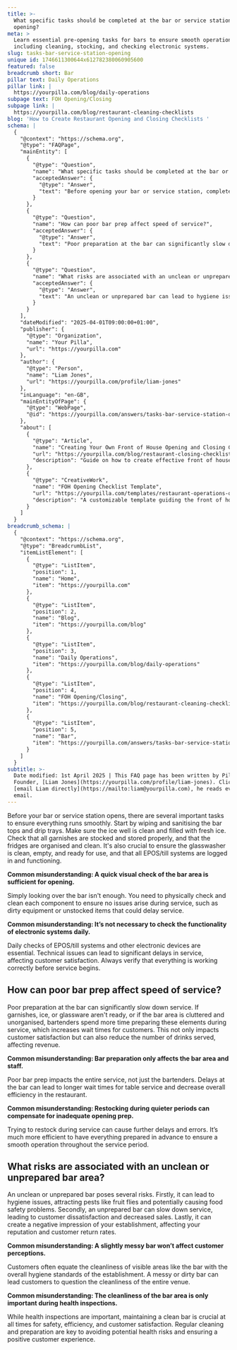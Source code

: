 ```yaml
---
title: >-
  What specific tasks should be completed at the bar or service station before
  opening?
meta: >
  Learn essential pre-opening tasks for bars to ensure smooth operations,
  including cleaning, stocking, and checking electronic systems.
slug: tasks-bar-service-station-opening
unique id: 1746611300644x612782380060905600
featured: false
breadcrumb short: Bar
pillar text: Daily Operations
pillar link: |
  https://yourpilla.com/blog/daily-operations
subpage text: FOH Opening/Closing
subpage link: |
  https://yourpilla.com/blog/restaurant-cleaning-checklists
blog: 'How to Create Restaurant Opening and Closing Checklists '
schema: |
  {
    "@context": "https://schema.org",
    "@type": "FAQPage",
    "mainEntity": [
      {
        "@type": "Question",
        "name": "What specific tasks should be completed at the bar or service station before opening?",
        "acceptedAnswer": {
          "@type": "Answer",
          "text": "Before opening your bar or service station, complete the following tasks to ensure smooth operation: Wipe and sanitise the bar tops and drip trays. Make sure the ice well is clean and filled with fresh ice. Stock and store all garnishes properly, and organise and clean the fridges. Ensure the glasswasher is clean, empty, and ready for use. Check that all EPOS/till systems are logged in and functioning."
        }
      },
      {
        "@type": "Question",
        "name": "How can poor bar prep affect speed of service?",
        "acceptedAnswer": {
          "@type": "Answer",
          "text": "Poor preparation at the bar can significantly slow down service, increase wait times for customers, and reduce the number of drinks served. This negatively impacts customer satisfaction and potentially decreases the establishment's revenue. Poorly prepared bars also result in increased work for bartenders during service to compensate for missing or unprepared items."
        }
      },
      {
        "@type": "Question",
        "name": "What risks are associated with an unclean or unprepared bar area?",
        "acceptedAnswer": {
          "@type": "Answer",
          "text": "An unclean or unprepared bar can lead to hygiene issues, increased risk of attracting pests like fruit flies, and potential food safety problems. It also risks slowing down service, leading to customer dissatisfaction, impacting revenue and the establishment's overall reputation."
        }
      }
    ],
    "dateModified": "2025-04-01T09:00:00+01:00",
    "publisher": {
      "@type": "Organization",
      "name": "Your Pilla",
      "url": "https://yourpilla.com"
    },
    "author": {
      "@type": "Person",
      "name": "Liam Jones",
      "url": "https://yourpilla.com/profile/liam-jones"
    },
    "inLanguage": "en-GB",
    "mainEntityOfPage": {
      "@type": "WebPage",
      "@id": "https://yourpilla.com/answers/tasks-bar-service-station-opening"
    },
    "about": [
      {
        "@type": "Article",
        "name": "Creating Your Own Front of House Opening and Closing Checklists",
        "url": "https://yourpilla.com/blog/restaurant-closing-checklist",
        "description": "Guide on how to create effective front of house opening and closing checklists to enhance service efficiency."
      },
      {
        "@type": "CreativeWork",
        "name": "FOH Opening Checklist Template",
        "url": "https://yourpilla.com/templates/restaurant-operations-opening-checklist",
        "description": "A customizable template guiding the front of house staff on critical tasks to complete at opening to ensure operational efficiency."
      }
    ]
  }
breadcrumb_schema: |
  {
    "@context": "https://schema.org",
    "@type": "BreadcrumbList",
    "itemListElement": [
      {
        "@type": "ListItem",
        "position": 1,
        "name": "Home",
        "item": "https://yourpilla.com"
      },
      {
        "@type": "ListItem",
        "position": 2,
        "name": "Blog",
        "item": "https://yourpilla.com/blog"
      },
      {
        "@type": "ListItem",
        "position": 3,
        "name": "Daily Operations",
        "item": "https://yourpilla.com/blog/daily-operations"
      },
      {
        "@type": "ListItem",
        "position": 4,
        "name": "FOH Opening/Closing",
        "item": "https://yourpilla.com/blog/restaurant-cleaning-checklists"
      },
      {
        "@type": "ListItem",
        "position": 5,
        "name": "Bar",
        "item": "https://yourpilla.com/answers/tasks-bar-service-station-opening"
      }
    ]
  }
subtitle: >-
  Date modified: 1st April 2025 | This FAQ page has been written by Pilla
  Founder, [Liam Jones](https://yourpilla.com/profile/liam-jones). Click to
  [email Liam directly](https://mailto:liam@yourpilla.com), he reads every
  email.
---
```

Before your bar or service station opens, there are several important tasks to ensure everything runs smoothly. Start by wiping and sanitising the bar tops and drip trays. Make sure the ice well is clean and filled with fresh ice. Check that all garnishes are stocked and stored properly, and that the fridges are organised and clean. It's also crucial to ensure the glasswasher is clean, empty, and ready for use, and that all EPOS/till systems are logged in and functioning.

**Common misunderstanding: A quick visual check of the bar area is sufficient for opening.**

Simply looking over the bar isn't enough. You need to physically check and clean each component to ensure no issues arise during service, such as dirty equipment or unstocked items that could delay service.

**Common misunderstanding: It’s not necessary to check the functionality of electronic systems daily.**

Daily checks of EPOS/till systems and other electronic devices are essential. Technical issues can lead to significant delays in service, affecting customer satisfaction. Always verify that everything is working correctly before service begins.

## How can poor bar prep affect speed of service?

Poor preparation at the bar can significantly slow down service. If garnishes, ice, or glassware aren't ready, or if the bar area is cluttered and unorganised, bartenders spend more time preparing these elements during service, which increases wait times for customers. This not only impacts customer satisfaction but can also reduce the number of drinks served, affecting revenue.

**Common misunderstanding: Bar preparation only affects the bar area and staff.**

Poor bar prep impacts the entire service, not just the bartenders. Delays at the bar can lead to longer wait times for table service and decrease overall efficiency in the restaurant.

**Common misunderstanding: Restocking during quieter periods can compensate for inadequate opening prep.**

Trying to restock during service can cause further delays and errors. It’s much more efficient to have everything prepared in advance to ensure a smooth operation throughout the service period.

## What risks are associated with an unclean or unprepared bar area?

An unclean or unprepared bar poses several risks. Firstly, it can lead to hygiene issues, attracting pests like fruit flies and potentially causing food safety problems. Secondly, an unprepared bar can slow down service, leading to customer dissatisfaction and decreased sales. Lastly, it can create a negative impression of your establishment, affecting your reputation and customer return rates.

**Common misunderstanding: A slightly messy bar won’t affect customer perceptions.**

Customers often equate the cleanliness of visible areas like the bar with the overall hygiene standards of the establishment. A messy or dirty bar can lead customers to question the cleanliness of the entire venue.

**Common misunderstanding: The cleanliness of the bar area is only important during health inspections.**

While health inspections are important, maintaining a clean bar is crucial at all times for safety, efficiency, and customer satisfaction. Regular cleaning and preparation are key to avoiding potential health risks and ensuring a positive customer experience.
